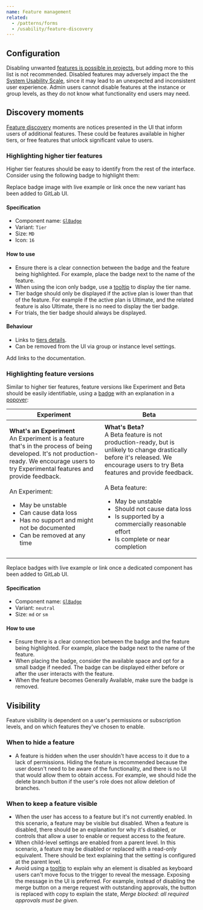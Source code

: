 ```yaml
---
name: Feature management
related:
  - /patterns/forms
  - /usability/feature-discovery  
---
```


## Configuration

Disabling unwanted [features is possible in projects](https://docs.gitlab.com/ee/user/project/settings/#sharing-and-permissions), but adding more to this list is not recommended. Disabled features may adversely impact the the [System Usability Scale](https://about.gitlab.com/handbook/engineering/ux/performance-indicators/system-usability-scale/), since it may lead to an unexpected and inconsistent user experience. Admin users cannot disable features at the instance or group levels, as they do not know what functionality end users may need.


## Discovery moments

[Feature discovery](/usability/feature-discovery) moments are notices presented in the UI that inform users of additional features. These could be features available in higher tiers, or free features that unlock significant value to users. 


### Highlighting higher tier features

Higher tier features should be easy to identify from the rest of the interface. Consider using the following badge to highlight them: 

<figure-img alt="Premium feature badge" label="Higher tier feature badge" src="/img/higher-tier-feature-badges.svg"></figure-img>

<todo>Replace badge image with live example or link once the new variant has been added to GitLab UI.</todo>
 
#### Specification

* Component name: [`GlBadge`](https://design.gitlab.com/components/badge/code)
* Variant: `Tier`
* Size: `MD`
* Icon: `16`

#### How to use

* Ensure there is a clear connection between the badge and the feature being highlighted. For example, place the badge next to the name of the feature.
* When using the icon only badge, use a [tooltip](/components/tooltip) to display the tier name.
* Tier badge should only be displayed if the active plan is lower than that of the feature. For example if the active plan is Ultimate, and the related feature is also Ultimate, there is no need to display the tier badge.
* For trials, the tier badge should always be displayed.

#### Behaviour

* Links to [tiers details](https://about.gitlab.com/pricing/).
* Can be removed from the UI via group or instance level settings.

<todo>Add links to the documentation.</todo>

### Highlighting feature versions

Similar to higher tier features, feature versions like Experiment and Beta should be easily identifiable, using a [badge](/components/badge/) with an explanation in a [popover](/components/popover):

| Experiment | Beta |
| ------ | ------ |
| <figure-img label="Experiment feature badge" src="/img/experiment-feature-badge.svg"></figure-img> | <figure-img label="Beta feature badge" src="/img/beta-feature-badge.svg"></figure-img> |
| **What's an Experiment**<br>An Experiment is a feature that's in the process of being developed. It's not production-ready. We encourage users to try Experimental features and provide feedback.<br><br>An Experiment:<ul><li>May be unstable</li><li>Can cause data loss</li><li>Has no support and might not be documented</li><li>Can be removed at any time</li></ul> | **What's Beta?**<br>A Beta feature is not production-ready, but is unlikely to change drastically before it's released. We encourage users to try Beta features and provide feedback.<br><br>A Beta feature:<ul><li>May be unstable</li><li>Should not cause data loss</li><li>Is supported by a commercially reasonable effort</li><li>Is complete or near completion</li></ul> |

<todo>Replace badges with live example or link once a dedicated component has been added to GitLab UI.</todo>
#### Specification

* Component name: [`GlBadge`](https://design.gitlab.com/components/badge/code)
* Variant: `neutral`
* Size: `md` or `sm`

#### How to use

* Ensure there is a clear connection between the badge and the feature being highlighted. For example, place the badge next to the name of the feature. 
* When placing the badge, consider the available space and opt for a small badge if needed. The badge can be displayed either before or after the user interacts with the feature.
* When the feature becomes Generally Available, make sure the badge is removed.  

## Visibility

Feature visibility is dependent on a user's permissions or subscription levels, and on which features they've chosen to enable.

### When to hide a feature

* A feature is hidden when the user shouldn't have access to it due to a lack of permissions. Hiding the feature is recommended because the user doesn't need to be aware of the functionality, and there is no UI that would allow them to obtain access. For example, we should hide the delete branch button if the user's role does not allow deletion of branches.

### When to keep a feature visible

* When the user has access to a feature but it's not currently enabled. In this scenario, a feature may be visible but disabled. When a feature is disabled, there should be an explanation for why it's disabled, or controls that allow a user to enable or request access to the feature.
* When child-level settings are enabled from a parent level. In this scenario, a feature may be disabled or replaced with a read-only equivalent. There should be text explaining that the setting is configured at the parent level.
* Avoid using a [tooltip](/components/tooltip) to explain why an element is disabled as keyboard users can't move focus to the trigger to reveal the message. Exposing the message in the UI is preferred. For example, instead of disabling the merge button on a merge request with outstanding approvals, the button is replaced with copy to explain the state, _Merge blocked: all required approvals must be given_.
